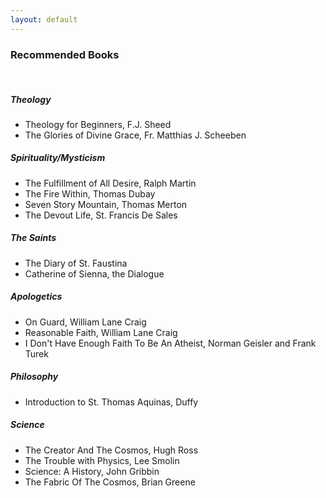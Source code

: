 ```yaml
---
layout: default
---
```


### Recommended Books

&nbsp;

##### Theology
- Theology for Beginners, F.J. Sheed
- The Glories of Divine Grace, Fr. Matthias J. Scheeben

##### Spirituality/Mysticism
- The Fulfillment of All Desire, Ralph Martin
- The Fire Within, Thomas Dubay
- Seven Story Mountain, Thomas Merton
- The Devout Life, St. Francis De Sales

##### The Saints
- The Diary of St. Faustina
- Catherine of Sienna, the Dialogue

##### Apologetics
- On Guard, William Lane Craig
- Reasonable Faith, William Lane Craig
- I Don't Have Enough Faith To Be An Atheist, Norman Geisler and Frank Turek

##### Philosophy
- Introduction to St. Thomas Aquinas, Duffy

##### Science
- The Creator And The Cosmos, Hugh Ross
- The Trouble with Physics, Lee Smolin
- Science: A History, John Gribbin
- The Fabric Of The Cosmos, Brian Greene
